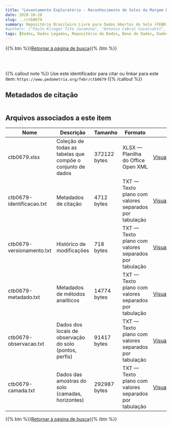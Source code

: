 ```yaml
---
title: "Levantamento Exploratório - Reconhecimento de Solos da Margem Direita do Rio São Franciso. Estado da Bahia - Volume II"
date: 2020-10-28
slug: ../ctb0679
summary: Repositório Brasileiro Livre para Dados Abertos do Solo (FEBR) | A febre dos dados de solo no Brasil
#authors: ["Paulo Klinger Tito Jacomina", "Antonio Cabral Cavalcanti", "Fernando B. Rodrigues e Silva", "José Onaldo Montenegro", "Rheno Amaro Formiga", "Nivaldo Burgos", "Heráclio Fernandes R. de Mélo Filho", "Arnaldo Moniz Ribeiro da Costa", "Gilberto Suhett", "Osvaldo Ferreira Lopes", "Vilmar de Oliveira", "Sergio Costa Pinto Pessoa", "Paulo Cardoso de Lima", "Luiz Alberto Regueira Medeiros", "Jeronimo Cunha Almeida", "Marcelo Nunes Camargo", "Jorge Olmos Iturri Larach", "Flávio Garcia de Freitas", "Chyozo Hirano", "Raul Suarez Inclan", "Acry A. O. De Melo", "Antônio Carlos Leão", "José Silva Rosatelli", "Luiz Ferreira da Silva", "Raimundo Carvalho Filho", "Clotário Olivier da Silveira", "Aluisio Pereira da Silva", "Jurandir Gondim Reis", "Valdir de Araújo Beltrão", "Leandro Vettori", "Franklin dos Santos Antunes", "Maria de Lourdes A. Anastácio", "Hélio Pierantoni", "Therezinha de O. Barreto", "Raphael M. Bloise", "Maria Amélia Duriez", "Ruth A. L. Johas", "Giza Nara C. Moreira", "José Flávio Dynia", "José Lopes de Paula", "Hélio A. Vaz de Mello", "Ida de Souza S. Vettori", "Maria Aparecida B. Pereira", "Sinézio F. Chagas", "Adahil Medeiros Leite", "Manoel da Silve Cardoso", "Luiz Rainho S. Carneiro", "Loiva Lizia Antonello", "Zenaide Fonseca Mello", "Maria Lucia Vasconcellos", "Ney Hamilton Porfírio", "Maria Carmelita M. Meneses", "Roberta Chaves Ferreira e José Corsino de Oliveira."]
tags: [Dados, Dados Legados, Repositório de Dados, Base de Dados, Dados Abertos]
---
```


<style>
div.alert > div {
    font-size: 0.8rem;
}
</style>

{{% btn %}}<a href="/febr/buscar/">Retornar à página de busca</a>{{% /btn %}}

<br>
<br>

{{% callout note %}}
Use este identificador para citar ou linkar para este item: `https://www.pedometria.org/febr/ctb0679`
{{% /callout %}}

## Metadados de citação

<table>
<!-- Fonte: https://gist.github.com/jfreels/6814721 -->
<script src="https://d3js.org/d3.v3.min.js" charset="utf-8"></script>
<script type='text/javascript' src='/febr/buscar/script.js'></script>
<script type='text/javascript'>
  d3.tsv('ctb0679-identificacao.txt',function (data) {
    var columns = ['campo', 'valor']
    tabulate(data, columns)
  })
</script>
</table>

## Arquivos associados a este item

<table style="width:100%">
  <thead>
    <tr>
      <th>Nome</th>
      <th>Descrição</th>
      <th>Tamanho</th>
      <th>Formato</th>
      <th></th>
    </tr>
  </thead>
  <tbody>
    <tr>
      <td>ctb0679.xlsx</td>
      <td>Coleção de todas as tabelas que compõe o conjunto de dados</td>
      <td>372122 bytes</td>
      <td>XLSX — Planilha do Office Open XML</td>
      <td><a href="https://cloud.utfpr.edu.br/index.php/s/Df6dhfzYJ1DDeso/download?path=%2Fctb0679&files=ctb0679.xlsx" class="btn btn-primary btn-block" role="button">Visualizar/Abrir</a></td>
    </tr>
    <tr>
      <td>ctb0679-identificacao.txt</td>
      <td>Metadados de citação</td>
      <td>4712 bytes</td>
      <td>TXT — Texto plano com valores separados por tabulação</td>
      <td><a href="https://cloud.utfpr.edu.br/index.php/s/Df6dhfzYJ1DDeso/download?path=%2Fctb0679&files=ctb0679-identificacao.txt" class="btn btn-primary btn-block" role="button">Visualizar/Abrir</a></td>
    </tr>
    <tr>
      <td>ctb0679-versionamento.txt</td>
      <td>Histórico de modificações</td>
      <td>718 bytes</td>
      <td>TXT — Texto plano com valores separados por tabulação</td>
      <td><a href="https://cloud.utfpr.edu.br/index.php/s/Df6dhfzYJ1DDeso/download?path=%2Fctb0679&files=ctb0679-versionamento.txt" class="btn btn-primary btn-block" role="button">Visualizar/Abrir</a></td>
    </tr>
    <tr>
      <td>ctb0679-metadado.txt</td>
      <td>Metadados de métodos analíticos</td>
      <td>14774 bytes</td>
      <td>TXT — Texto plano com valores separados por tabulação</td>
      <td><a href="https://cloud.utfpr.edu.br/index.php/s/Df6dhfzYJ1DDeso/download?path=%2Fctb0679&files=ctb0679-metadado.txt" class="btn btn-primary btn-block" role="button">Visualizar/Abrir</a></td>
    </tr>
    <tr>
      <td>ctb0679-observacao.txt</td>
      <td>Dados dos locais de observação do solo (pontos, perfis)</td>
      <td>91417 bytes</td>
      <td>TXT — Texto plano com valores separados por tabulação</td>
      <td><a href="https://cloud.utfpr.edu.br/index.php/s/Df6dhfzYJ1DDeso/download?path=%2Fctb0679&files=ctb0679-observacao.txt" class="btn btn-primary btn-block" role="button">Visualizar/Abrir</a></td>
    </tr>
    <tr>
      <td>ctb0679-camada.txt</td>
      <td>Dados das amostras do solo (camadas, horizontes)</td>
      <td>292987 bytes</td>
      <td>TXT — Texto plano com valores separados por tabulação</td>
      <td><a href="https://cloud.utfpr.edu.br/index.php/s/Df6dhfzYJ1DDeso/download?path=%2Fctb0679&files=ctb0679-camada.txt" class="btn btn-primary btn-block" role="button">Visualizar/Abrir</a></td>
    </tr>
  </tbody>
</table>

{{% btn %}}<a href="/febr/buscar/">Retornar à página de busca</a>{{% /btn %}}
